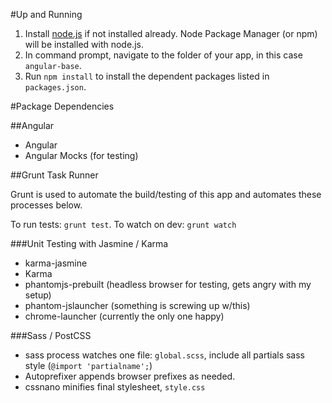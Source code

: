 #Up and Running

 1. Install [node.js](https://nodejs.org/en/) if not installed already. Node Package Manager (or npm) will be installed with node.js.
 1. In command prompt, navigate to the folder of your app, in this case `angular-base`.
 1. Run `npm install` to install the dependent packages listed in `packages.json`.

#Package Dependencies

##Angular

 - Angular
 - Angular Mocks (for testing)

##Grunt Task Runner

Grunt is used to automate the build/testing of this app and automates these processes below. 

To run tests: `grunt test`.
To watch on dev: `grunt watch`

###Unit Testing with Jasmine / Karma

- karma-jasmine
- Karma
- phantomjs-prebuilt (headless browser for testing, gets angry with my setup)
- phantom-jslauncher (something is screwing up w/this)
- chrome-launcher (currently the only one happy)

###Sass / PostCSS

 - sass process watches one file: `global.scss`, include all partials sass style (`@import 'partialname';`)
 - Autoprefixer appends browser prefixes as needed.
 - cssnano minifies final stylesheet, `style.css`